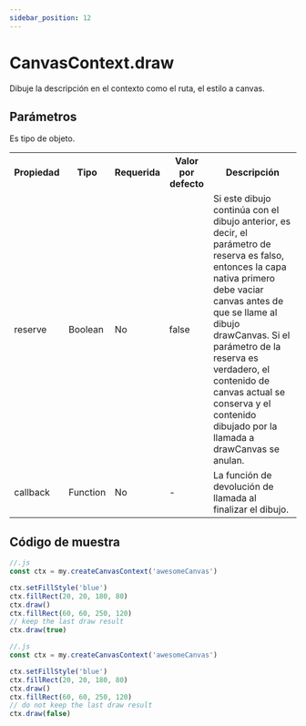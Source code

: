 ```yaml
---
sidebar_position: 12
---
```


# CanvasContext.draw

Dibuje la descripción en el contexto como el ruta, el estilo a canvas.

## Parámetros

Es tipo de objeto.

<table>
    <tr>
        <th>Propiedad</th>
        <th>Tipo</th>
        <th>Requerida</th>
        <th>Valor por defecto</th>
        <th>Descripción</th>
    </tr>
     <tr>
        <td>reserve</td>
        <td>Boolean</td>
        <td>No</td>
        <td>false</td>
        <td>Si este dibujo continúa con el dibujo anterior, es decir, el parámetro de reserva es falso, entonces la capa nativa primero debe vaciar canvas antes de que se llame al dibujo drawCanvas. Si el parámetro de la reserva es verdadero, el contenido de canvas actual se conserva y el contenido dibujado por la llamada a drawCanvas se anulan.</td>
     </tr>
     <tr>
        <td>callback</td>
        <td>Function</td>
        <td>No</td>
        <td>-</td>
        <td>La función de devolución de llamada al finalizar el dibujo.</td>
     </tr>
</table>

## Código de muestra

```js
//.js
const ctx = my.createCanvasContext('awesomeCanvas')

ctx.setFillStyle('blue')
ctx.fillRect(20, 20, 180, 80)
ctx.draw()
ctx.fillRect(60, 60, 250, 120)
// keep the last draw result
ctx.draw(true)
```

```js
//.js
const ctx = my.createCanvasContext('awesomeCanvas')

ctx.setFillStyle('blue')
ctx.fillRect(20, 20, 180, 80)
ctx.draw()
ctx.fillRect(60, 60, 250, 120)
// do not keep the last draw result
ctx.draw(false)
```